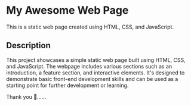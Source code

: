 # My Awesome Web Page

This is a static web page created using HTML, CSS, and JavaScript.

## Description

This project showcases a simple static web page built using HTML, CSS, and JavaScript. 
The webpage includes various sections such as an introduction, a feature section, and interactive elements. 
It's designed to demonstrate basic front-end development skills and can be used as a starting point for further development or learning.


Thank you 🖤......
